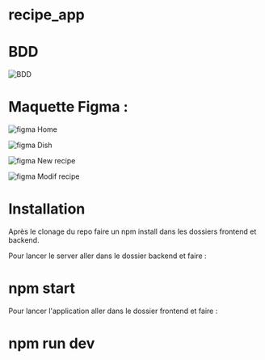 
# recipe_app


# BDD 

![BDD](https://github.com/Celia-brm/recipe_app/assets/118854962/60fba25c-5bad-4596-abc2-cc99d6b590cf)


# Maquette Figma : 
![figma Home](https://github.com/Celia-brm/recipe_app/assets/118854962/f9cc1469-b2a3-4ea4-a380-1f3e681201f1)

![figma Dish](https://github.com/Celia-brm/recipe_app/assets/118854962/f5f37fd0-bf68-4d81-9e8d-7fa4b499fd62)

![figma New recipe](https://github.com/Celia-brm/recipe_app/assets/118854962/632669e8-b8f1-4285-babf-89ea99f4d052)

![figma Modif recipe](https://github.com/Celia-brm/recipe_app/assets/118854962/350fa33c-50b1-424a-aeee-4e2fa4ac0a9e)



# Installation
Après le clonage du repo faire un npm install dans les dossiers frontend et backend.

Pour lancer le server aller dans le dossier backend et faire :

# npm start
Pour lancer l'application aller dans le dossier frontend et faire :

# npm run dev

